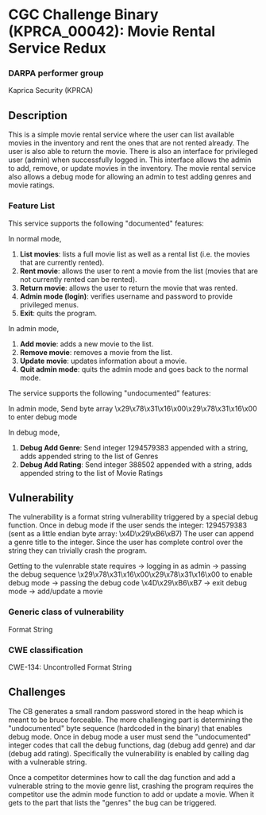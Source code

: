 # CGC Challenge Binary (KPRCA\_00042): Movie Rental Service Redux

### DARPA performer group
Kaprica Security (KPRCA)

## Description

This is a simple movie rental service where the user can list available movies in the inventory and rent the ones that are not rented already. The user is also able to return the movie. There is also an interface for privileged user (admin) when successfully logged in. This interface allows the admin to add, remove, or update movies in the inventory. The movie rental service also allows a debug mode for allowing an admin to test adding genres and movie ratings.

### Feature List

This service supports the following "documented" features:

In normal mode,

  1. **List movies**: lists a full movie list as well as a rental list (i.e. the movies that are currently rented).
  2. **Rent movie**: allows the user to rent a movie from the list (movies that are not currently rented can be rented).
  3. **Return movie**: allows the user to return the movie that was rented.
  4. **Admin mode (login)**: verifies username and password to provide privileged menus.
  5. **Exit**: quits the program.

In admin mode,

  1. **Add movie**: adds a new movie to the list.
  2. **Remove movie**: removes a movie from the list.
  3. **Update movie**: updates information about a movie.
  4. **Quit admin mode**: quits the admin mode and goes back to the normal mode.

The service supports the following "undocumented" features:

In admin mode,
    Send byte array \x29\x78\x31\x16\x00\x29\x78\x31\x16\x00 to enter debug mode

In debug mode,
   1. **Debug Add Genre**: Send integer 1294579383 appended with a string, 
                            adds appended string to the list of Genres
   2. **Debug Add Rating**: Send integer 388502 appended with a string, 
                            adds appended string to the list of Movie Ratings

## Vulnerability

The vulnerability is a format string vulnerability triggered by a special debug function. Once in debug mode if the user sends the integer: 1294579383 (sent as a little endian byte array: \x4D\x29\xB6\xB7) The user can append a genre title to the integer. Since the user has complete control over the string they can trivially crash the program.

Getting to the vulenrable state requires -> logging in as admin -> passing the debug sequence \x29\x78\x31\x16\x00\x29\x78\x31\x16\x00 to enable debug mode -> passing the debug code \x4D\x29\xB6\xB7<VULNERABLE STRING> -> exit debug mode -> add/update a movie

### Generic class of vulnerability

Format String

### CWE classification

CWE-134: Uncontrolled Format String

## Challenges

The CB generates a small random password stored in the heap which is meant to be bruce forceable. The more challenging part is determining the "undocumented" byte sequence (hardcoded in the binary) that enables debug mode. Once in debug mode a user must send the "undocumented" integer codes that call the debug functions, dag (debug add genre) and dar (debug add rating). Specifically the vulnerability is enabled by calling dag with a vulnerable string.

Once a competitor determines how to call the dag function and add a vulnerable string to the movie genre list, crashing the program requires the competitor use the admin mode function to add or update a movie. When it gets to the part that lists the "genres" the bug can be triggered.
